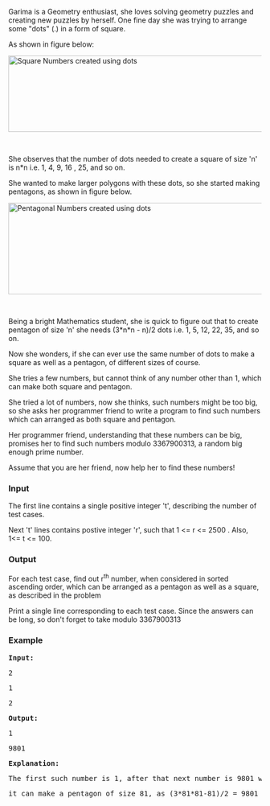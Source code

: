 <p>Garima is a Geometry enthusiast, she loves solving geometry puzzles and creating new puzzles by herself. One fine day she was trying to arrange some "dots" (.) in a form of square.</p>
<p>As shown in figure below:</p>
<p><img title="Square Numbers" src="./24443/file/fUF7KRt9.png" alt="Square Numbers created using dots" width="640" height="152"></p>
<p>&nbsp;</p>
<p>She observes that the number of dots needed to create a square of size 'n' is n*n i.e. 1, 4, 9, 16 , 25, and so on.</p>
<p>She wanted to make larger polygons with these dots, so she started making pentagons, as shown in figure below.</p>
<p><img title="Pentagonal Numbers" src="./24443/file/UMQdO5qa.png" alt="Pentagonal Numbers created using dots" width="640" height="182"></p>
<p>&nbsp;</p>
<p>Being a bright Mathematics student, she is quick to figure out that to create pentagon of size 'n' she needs (3*n*n - n)/2 dots i.e. 1, 5, 12, 22, 35, and so on.&nbsp;</p>
<p>Now she wonders, if she can ever use the same number of dots to make a square as well as a pentagon, of different sizes of course.</p>
<p>She tries a few numbers, but cannot think of any number other than 1, which can make both square and pentagon.</p>
<p>She tried a lot of numbers, now she thinks, such numbers might be too big, so she asks her programmer friend to write a program to find such numbers which can arranged as both square and pentagon.</p>
<p>Her programmer friend, understanding that these numbers can be big, promises her to find such numbers modulo 3367900313, a random big enough prime number.</p>
<p><span style="white-space: pre;">Assume that you are her friend, now help her to find these numbers!</span></p>
<h3>Input</h3>
<p>The first line contains a single positive integer 't', describing the number of test cases.</p>
<p>Next 't' lines contains postive integer 'r', such that 1 &lt;= r &lt;= 2500 . Also, 1&lt;= t &lt;= 100.</p>
<h3>Output</h3>
<p>For each test case, find out r<sup>th</sup>&nbsp;number, when considered in sorted ascending order, which can be arranged as a pentagon as well as a square, as described in the problem</p>
<p>Print a single line corresponding to each test case. Since the answers can be long, so don't forget to take modulo 3367900313</p>
<h3>Example</h3>
<pre><strong>Input:</strong>
</pre>
<pre>2</pre>
<pre>1</pre>
<pre>2
</pre>
<pre><strong>Output:</strong>
</pre>
<pre>1</pre>
<pre>9801</pre>
<pre><strong>Explanation:</strong></pre>
<pre>The first such number is 1, after that next number is 9801 which can make a square of size 99, as 99 * 99 = 9801 and </pre>
<pre>it can make a pentagon of size 81, as (3*81*81-81)/2 = 9801</pre>
